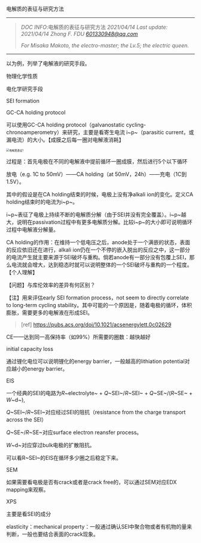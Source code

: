 电解质的表征与研究方法

------

> *DOC INFO*:电解质的表征与研究方法        *2021/04/14*    *Last update: 2021/04/14*    *Zhong F.    FDU*    *601330948@qq.com*
> 
> *For Misaka Makoto, the electro-master; the Lv.5; the electric queen.*

------

以为例，列举了电解液的研究手段。

物理化学性质

电化学研究手段

SEI formation

GC-CA holding protocol

可以使用GC-CA holding protocol（galvanostatic cycling-chronoamperometry）来研究，主要是看寄生电流 i~p~（parasitic current，或漏电流）的大小。【成膜之后每一圈对电解液消耗】

<img src="D:\Github Repository\Mikoto\电解质表征1.PNG" alt="电解质表征1" style="zoom:50%;" />

过程是：首先电极在不同的电解液中提前循环一圈成膜，然后进行5个以下循环

放电（e.g. 1C to 50mV）——CA holding（at 50mV，24h）——充电（1C到1.5V）。

其中的假设是在CA holding结束的时候，电极上没有净alkali ion的变化。定义CA holding结束时的电流为i~p~。

i~p~表征了电极上持续不断的电解质分解（由于SEI并没有完全覆盖）。i~p~越大，说明在passivation过程中有更多电解质分解。比较i~p~的大小即可说明循环过程中电解液分解量。

CA holding的作用：在维持一个低电压之后，anode处于一个满嵌的状态，表面的反应依旧还在进行，alkali ion仍在一个不停的嵌入脱出的反应之中，这一部分的电流产生就主要来源于SEI破坏与重构。倘若anode有一部分没有包覆上SEI，那么电流就会增大，达到稳态时就可以说明整体的一个SEI破坏与重构的一个程度。【个人理解】

【问题】与库伦效率的差异有何区别？

【注】用来评估early SEI formation process，not seem to directly correlate to long-term cycling stability。其中可能的一个原因是，随着电极的循环，体积膨胀，需要更多的电解液在形成SEI。

> [ref] https://pubs.acs.org/doi/10.1021/acsenergylett.0c02629

CE——达到同一高保持率（如99%）所需要的圈数：越快越好

initial capacity loss

通过锂化电位可以说明锂化的energy barrier，一般越高的lithiation potential对应越小的energy barrier。

EIS

一个经典的SEI的电路为*R*~electrolyte~ + *Q*~SEI~/*R*~SEI~ + *Q*~SE~/(*R*~SE~ + *W*~d~),

*Q*~SEI~/*R*~SEI~对应经过SEI的阻抗（resistance from the charge transport across the SEI）

*Q*~SE~/*R*~SE~对应surface electron reansfer process。

*W*~d~对应穿过bulk电极的扩散阻抗。

可以看R~SEI~的EIS在循环多少圈之后稳定下来。

SEM

如果需要看电极是否有crack或者是crack free的，可以通过SEM对应EDX mapping来观察。

XPS

主要是看SEI的成分

elasticity：mechanical property：一般通过确认SEI中聚合物或者有机物的量来判断，一般也要结合表面的crack现象。